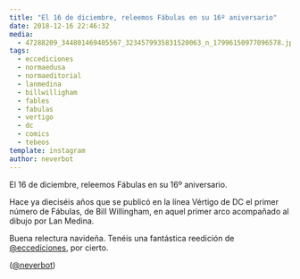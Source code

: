 ```yaml
---
title: "El 16 de diciembre, releemos Fábulas en su 16º aniversario"
date: 2018-12-16 22:46:32
media: 
  - 47288209_344801469405567_3234579935831520063_n_17996150977096578.jpg
tags: 
  - eccediciones
  - normaedusa
  - normaeditorial
  - lanmedina
  - billwilligham
  - fables
  - fabulas
  - vertigo
  - dc
  - comics
  - tebeos
template: instagram
author: neverbot
---
```


El 16 de diciembre, releemos Fábulas en su 16º aniversario.


Hace ya dieciséis años que se publicó en la línea Vértigo de DC el primer número de Fábulas, de Bill Willingham, en aquel primer arco acompañado al dibujo por Lan Medina.


Buena relectura navideña. Tenéis una fantástica reedición de [@eccediciones](https://instagram.com/eccediciones), por cierto.


([@neverbot](https://instagram.com/neverbot))
